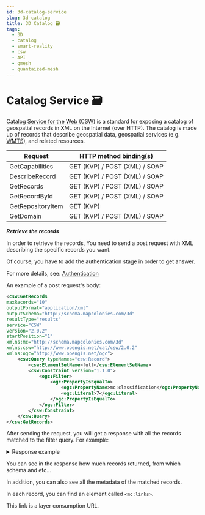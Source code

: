 ```yaml
---
id: 3d-catalog-service
slug: 3d-catalog
title: 3D Catalog 🗃️
tags:
  - 3D
  - catalog
  - smart-reality
  - csw
  - API
  - qmesh
  - quantaized-mesh
---
```


# Catalog Service 🗃️
 [Catalog Service for the Web (CSW)](/docs/ogc/protocols/ogc-csw/ogc-csw) is a standard for exposing a catalog of geospatial records in XML on the Internet (over HTTP). The catalog is made up of records that describe geospatial data, geospatial services (e.g. [WMTS](/docs/ogc/protocols/ogc-wmts)), and related resources.

| **Request** | **HTTP method binding(s)** |
| ----------- | ----------- |
| GetCapabilities | GET (KVP) / POST (XML) / SOAP |
| DescribeRecord | GET (KVP) / POST (XML) / SOAP |
| GetRecords | GET (KVP) / POST (XML) / SOAP |
| GetRecordById | GET (KVP) / POST (XML) / SOAP |
| GetRepositoryItem | GET (KVP) |
| GetDomain | GET (KVP) / POST (XML) / SOAP |

**_Retrieve the records_**

In order to retrieve the records, You need to send a post request with XML describing the specific records you want.

Of course, you have to add the authentication stage in order to get answer.

For more details, see: [Authentication](/docs/MapColonies/authentication)

An example of a post request's body:

```xml title="Get all records with classification equal to 7"
<csw:GetRecords
maxRecords="10"
outputFormat="application/xml"
outputSchema="http://schema.mapcolonies.com/3d"
resultType="results"
service="CSW"
version="2.0.2"
startPosition="1"
xmlns:mc="http://schema.mapcolonies.com/3d"
xmlns:csw="http://www.opengis.net/cat/csw/2.0.2"
xmlns:ogc="http://www.opengis.net/ogc">
    <csw:Query typeNames="csw:Record">
        <csw:ElementSetName>full</csw:ElementSetName>
        <csw:Constraint version="1.1.0">
            <ogc:Filter>
                <ogc:PropertyIsEqualTo>
                    <ogc:PropertyName>mc:classification</ogc:PropertyName>
                    <ogc:Literal>7</ogc:Literal>
                </ogc:PropertyIsEqualTo>
            </ogc:Filter>
        </csw:Constraint>
    </csw:Query>
</csw:GetRecords>
```

After sending the request, you will get a response with all the records matched to the filter query. For example:

<details>
  <summary>Response example</summary>

```xml title="3D Records Response"
<?xml version="1.0" encoding="UTF-8" standalone="no"?>
<csw:GetRecordsResponse xmlns:csw="http://www.opengis.net/cat/csw/2.0.2" xmlns:dc="http://purl.org/dc/elements/1.1/" xmlns:dct="http://purl.org/dc/terms/" xmlns:gmd="http://www.isotc211.org/2005/gmd" xmlns:gml="http://www.opengis.net/gml" xmlns:ows="http://www.opengis.net/ows" xmlns:xs="http://www.w3.org/2001/XMLSchema" xmlns:xsi="http://www.w3.org/2001/XMLSchema-instance" xmlns:mc="http://schema.mapcolonies.com/3d" version="2.0.2" xsi:schemaLocation="http://www.opengis.net/cat/csw/2.0.2 http://schemas.opengis.net/csw/2.0.2/CSW-discovery.xsd">
    <csw:SearchStatus timestamp="2022-06-16T07:12:25Z"/>
    <csw:SearchResults numberOfRecordsMatched="3" numberOfRecordsReturned="3" nextRecord="0" recordSchema="http://schema.mapcolonies.com/3d" elementSet="full">
        <mc:MC3DRecord>
            <mc:accuracyLEP90>999.0</mc:accuracyLEP90>
            <mc:classification>5</mc:classification>
            <mc:footprint>{"type":"Polygon","coordinates":[[[31.2603,33.4345],[31.2603,34.4888],[32.3353,34.4888],[32.3353,33.4345],[31.2603,33.4345]]]}</mc:footprint>
            <mc:geographicArea>ישראל</mc:geographicArea>
            <mc:maxHorizontalAccuracyCE90>999.0</mc:maxHorizontalAccuracyCE90>
            <mc:id>c2bbeeee-6081-4e69-918c-287f48ea244d</mc:id>
            <mc:links scheme="3DTiles" name="" description="">http://model-server-3d/path/to/file/tileset.json</mc:links>
            <mc:producerName>TZAHAL</mc:producerName>
            <mc:productBBox>31.2603,33.4345,32.3353,34.4888</mc:productBBox>
            <mc:productId>c2bbeeee-6081-4e69-918c-287f48ea244d</mc:productId>
            <mc:productName>מודל פריז</mc:productName>
            <mc:productType>3DPhotoRealistic</mc:productType>
            <mc:productVersion>1</mc:productVersion>
            <mc:productionMethod>photogrammetric</mc:productionMethod>
            <mc:productionSystem>P-30</mc:productionSystem>
            <mc:productionSystemVersion>1</mc:productionSystemVersion>
            <mc:region>צפון</mc:region>
            <mc:sensors>sensor1</mc:sensors>
            <mc:imagingTimeEndUTC>2022-06-15T10:39:00Z</mc:imagingTimeEndUTC>
            <mc:imagingTimeBeginUTC>2022-06-15T10:39:00Z</mc:imagingTimeBeginUTC>
            <mc:SRS>4567</mc:SRS>
            <mc:SRSName>WGS24GEO</mc:SRSName>
            <mc:type>RECORD_3D</mc:type>
            <ows:BoundingBox crs="urn:x-ogc:def:crs:EPSG:6.11:4326" dimensions="2">
                <ows:LowerCorner>33.4345 31.2603</ows:LowerCorner>
                <ows:UpperCorner>34.4888 32.3353</ows:UpperCorner>
            </ows:BoundingBox>
        </mc:MC3DRecord>
        <mc:MC3DRecord>
            <mc:accuracyLEP90>999.0</mc:accuracyLEP90>
            <mc:classification>7</mc:classification>
            <mc:footprint>{"type":"Polygon","coordinates":[[[32.2603,34.4345],[32.2603,35.4888],[33.3353,35.4888],[33.3353,34.4345],[32.2603,34.4345]]]}</mc:footprint>
            <mc:geographicArea>ישראל</mc:geographicArea>
            <mc:maxHorizontalAccuracyCE90>999.0</mc:maxHorizontalAccuracyCE90>
            <mc:id>c2bbeeee-6081-4e69-918c-287f48ea244d</mc:id>
            <mc:links scheme="3DTiles" name="" description="">http://model-server-3d/path/to/file/tileset.json</mc:links>
            <mc:producerName>TZAHAL</mc:producerName>
            <mc:productBBox>32.2603,34.4345,33.3353,35.4888</mc:productBBox>
            <mc:productId>c2bb5433ee-6081-4e69-918c-287f48ea244d</mc:productId>
            <mc:productName>מודל סיני</mc:productName>
            <mc:productType>3DPhotoRealistic</mc:productType>
            <mc:productVersion>1</mc:productVersion>
            <mc:productionMethod>photogrammetric</mc:productionMethod>
            <mc:productionSystem>P-80</mc:productionSystem>
            <mc:productionSystemVersion>1</mc:productionSystemVersion>
            <mc:region>דרום מזרח</mc:region>
            <mc:sensors>sensor2</mc:sensors>
            <mc:imagingTimeEndUTC>2022-06-15T10:39:00Z</mc:imagingTimeEndUTC>
            <mc:imagingTimeBeginUTC>2022-06-15T10:39:00Z</mc:imagingTimeBeginUTC>
            <mc:SRS>4567</mc:SRS>
            <mc:SRSName>WGS24GEO</mc:SRSName>
            <mc:type>RECORD_3D</mc:type>
            <ows:BoundingBox crs="urn:x-ogc:def:crs:EPSG:6.11:4326" dimensions="2">
                <ows:LowerCorner>34.4345 32.2603</ows:LowerCorner>
                <ows:UpperCorner>35.4888 33.3353</ows:UpperCorner>
            </ows:BoundingBox>
        </mc:MC3DRecord>
        <mc:MC3DRecord>
            <mc:accuracyLEP90>999.0</mc:accuracyLEP90>
            <mc:classification>7</mc:classification>
            <mc:creationDateUTC>2022-06-15</mc:creationDateUTC>
            <mc:description>srtm100</mc:description>
            <mc:footprint>{"type":"Polygon","coordinates":[[[11,22],[11,33],[44,33],[44,22],[11,22]]]}</mc:footprint>
            <mc:geographicArea>North</mc:geographicArea>
            <mc:maxHorizontalAccuracyCE90>999.0</mc:maxHorizontalAccuracyCE90>
            <mc:id>11111111-1111-1111-1111-111111111111</mc:id>
            <mc:links scheme="3DTiles" name="" description="">http://model-server-3d/path/to/file/tileset.json</mc:links>
            <mc:producerName>aa</mc:producerName>
            <mc:productBBox>11,22,44,33</mc:productBBox>
            <mc:productId>11111111-1111-1111-1111-111111111111</mc:productId>
            <mc:productName>aaa</mc:productName>
            <mc:productType>type</mc:productType>
            <mc:productVersion>1</mc:productVersion>
            <mc:productionMethod></mc:productionMethod>
            <mc:productionSystem></mc:productionSystem>
            <mc:productionSystemVersion>1</mc:productionSystemVersion>
            <mc:region>region</mc:region>
            <mc:sensors>aa</mc:sensors>
            <mc:imagingTimeEndUTC>2022-06-15</mc:imagingTimeEndUTC>
            <mc:imagingTimeBeginUTC>2022-06-15</mc:imagingTimeBeginUTC>
            <mc:SRS>23</mc:SRS>
            <mc:SRSName>1234</mc:SRSName>
            <mc:type>revorsd</mc:type>
            <ows:BoundingBox crs="urn:x-ogc:def:crs:EPSG:6.11:23" dimensions="2">
                <ows:LowerCorner>22 11</ows:LowerCorner>
                <ows:UpperCorner>33 44</ows:UpperCorner>
            </ows:BoundingBox>
        </mc:MC3DRecord>
    </csw:SearchResults>
</csw:GetRecordsResponse>
```

</details>

You can see in the response how much records returned, from which schema and etc...

In addition, you can also see all the metadata of the matched records.

In each record, you can find an element called `<mc:links>`.

This link is a layer consumption URL.

